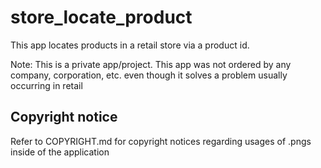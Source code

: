 # store_locate_product

This app locates products in a retail store via a product id.

Note: This is a private app/project. This app was not ordered by any company, corporation, etc.
even though it solves a problem usually occurring in retail

## Copyright notice

Refer to COPYRIGHT.md for copyright notices regarding usages of .pngs inside of the application
